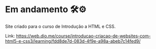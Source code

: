 # Em andamento 🛠⚙

Site criado para o curso de Introdução a HTML e CSS.

Link: https://web.dio.me/course/introducao-criacao-de-websites-com-html5-e-css3/learning/fdd8de7d-083d-4f9e-a98a-abeb7c14fed9/
